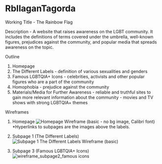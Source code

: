 # RbIlaganTagorda

Working Title - The Rainbow Flag

Description - A website that raises awareness on the LGBT community. It includes the definitions of terms covered under the umbrella, well-known figures, prejudices against the community, and popular media that spreads awareness on the topic.

Outline
1. Homepage
2. The Different Labels - definition of various sexualities and genders
3. Famous LGBTQIA+ Icons - celebrities, activists and other popular figures who are a part of the community
4. Homophobia - prejudice against the community
5. Materials/Media for Further Awareness - reliable and truthful sites to gain more relevant information about the community
                                         - movies and TV shows with strong LGBTQIA+ themes 

Wireframes
1. Homepage
![Homepage Wireframe (basic - no bg image, Calibri font)](https://user-images.githubusercontent.com/112594540/189650436-b564316e-1ab0-415b-a154-c1cc9b1e214a.jpg)
*Hyperlinks to subpages are the images above the labels.

2. Subpage 1 (The Different Labels)
![Subpage 1 The Different Labels Wireframe (basic)](https://user-images.githubusercontent.com/112594540/189651275-a42625b6-343e-45e4-800c-00c2b3bf1e30.jpg)

3. Subpage 3 (Famous LGBTQIA+ Icons)
![wireframe_subpage2_famous icons](https://user-images.githubusercontent.com/112594483/190163570-8e275611-70ab-4262-a3c4-9aef99105bd9.jpg)

